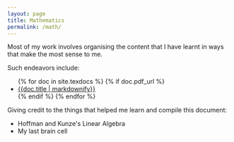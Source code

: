 ```yaml
---
layout: page
title: Mathematics
permalink: /math/
---
```


Most of my work involves organising the content that I have learnt in ways that make the most sense to me.

Such endeavors include:
<ul>
    {% for doc in site.texdocs %}
        {% if doc.pdf_url %}
            <li><a href="{{doc.pdf_url}}">{{doc.title | markdownify}}</a></li>
        {% endif %}
    {% endfor %}
</ul>

Giving credit to the things that helped me learn and compile this document:
- Hoffman and Kunze's Linear Algebra
- My last brain cell
